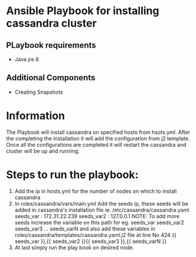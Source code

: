 # Ansible Playbook for installing cassandra cluster

## PLaybook requirements
- Java jre 8

## Additional Components 
- Creating Snapshots

#  Information
The Playbook will install cassandra on specified hosts from hsots.yml.
After the completing the installation it will add the configuration from j2 template.
Once all the configurations are completed it will restart the cassandra and cluster will be up and running.

#  Steps to run the playbook:

1. Add the ip in hosts.yml for the number of nodes on which to install cassandra
2. In roles/cassandra/vars/main.yml 
	Add the seeds ip, these seeds will be added in cassandra's installation file ie: /etc/cassandra/cassandra.yaml
			seeds_var : 172.31.22.239
			seeds_var2 : 127.0.0.1
	NOTE: To add more seeds increase the variable on this path for eg. seeds_var seeds_var2 seeds_var3 ... seeds_varN and also add these variables in roles/cassandra/templates/cassandra.yaml.j2 file at line No 424 {{ seeds_var }},{{ seeds_var2 }}{{ seeds_var3 }},{{ seeds_varN }}
3. At last simply run the play book on desired node.
